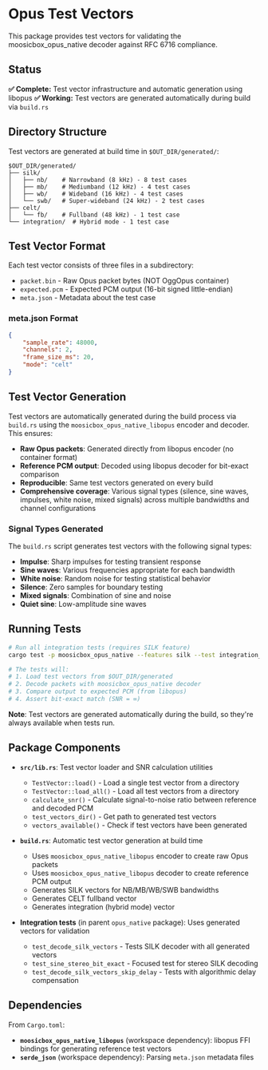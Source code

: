 # Opus Test Vectors

This package provides test vectors for validating the moosicbox_opus_native decoder against RFC 6716 compliance.

## Status

**✅ Complete:** Test vector infrastructure and automatic generation using libopus
**✅ Working:** Test vectors are generated automatically during build via `build.rs`

## Directory Structure

Test vectors are generated at build time in `$OUT_DIR/generated/`:

```
$OUT_DIR/generated/
├── silk/
│   ├── nb/    # Narrowband (8 kHz) - 8 test cases
│   ├── mb/    # Mediumband (12 kHz) - 4 test cases
│   ├── wb/    # Wideband (16 kHz) - 4 test cases
│   └── swb/   # Super-wideband (24 kHz) - 2 test cases
├── celt/
│   └── fb/    # Fullband (48 kHz) - 1 test case
└── integration/  # Hybrid mode - 1 test case
```

## Test Vector Format

Each test vector consists of three files in a subdirectory:

- `packet.bin` - Raw Opus packet bytes (NOT OggOpus container)
- `expected.pcm` - Expected PCM output (16-bit signed little-endian)
- `meta.json` - Metadata about the test case

### meta.json Format

```json
{
    "sample_rate": 48000,
    "channels": 2,
    "frame_size_ms": 20,
    "mode": "celt"
}
```

## Test Vector Generation

Test vectors are automatically generated during the build process via `build.rs` using the `moosicbox_opus_native_libopus` encoder and decoder. This ensures:

- **Raw Opus packets**: Generated directly from libopus encoder (no container format)
- **Reference PCM output**: Decoded using libopus decoder for bit-exact comparison
- **Reproducible**: Same test vectors generated on every build
- **Comprehensive coverage**: Various signal types (silence, sine waves, impulses, white noise, mixed signals) across multiple bandwidths and channel configurations

### Signal Types Generated

The `build.rs` script generates test vectors with the following signal types:

- **Impulse**: Sharp impulses for testing transient response
- **Sine waves**: Various frequencies appropriate for each bandwidth
- **White noise**: Random noise for testing statistical behavior
- **Silence**: Zero samples for boundary testing
- **Mixed signals**: Combination of sine and noise
- **Quiet sine**: Low-amplitude sine waves

## Running Tests

```bash
# Run all integration tests (requires SILK feature)
cargo test -p moosicbox_opus_native --features silk --test integration_tests

# The tests will:
# 1. Load test vectors from $OUT_DIR/generated
# 2. Decode packets with moosicbox_opus_native decoder
# 3. Compare output to expected PCM (from libopus)
# 4. Assert bit-exact match (SNR = ∞)
```

**Note**: Test vectors are generated automatically during the build, so they're always available when tests run.

## Package Components

- **`src/lib.rs`**: Test vector loader and SNR calculation utilities

    - `TestVector::load()` - Load a single test vector from a directory
    - `TestVector::load_all()` - Load all test vectors from a directory
    - `calculate_snr()` - Calculate signal-to-noise ratio between reference and decoded PCM
    - `test_vectors_dir()` - Get path to generated test vectors
    - `vectors_available()` - Check if test vectors have been generated

- **`build.rs`**: Automatic test vector generation at build time

    - Uses `moosicbox_opus_native_libopus` encoder to create raw Opus packets
    - Uses `moosicbox_opus_native_libopus` decoder to create reference PCM output
    - Generates SILK vectors for NB/MB/WB/SWB bandwidths
    - Generates CELT fullband vector
    - Generates integration (hybrid mode) vector

- **Integration tests** (in parent `opus_native` package): Uses generated vectors for validation
    - `test_decode_silk_vectors` - Tests SILK decoder with all generated vectors
    - `test_sine_stereo_bit_exact` - Focused test for stereo SILK decoding
    - `test_decode_silk_vectors_skip_delay` - Tests with algorithmic delay compensation

## Dependencies

From `Cargo.toml`:

- **`moosicbox_opus_native_libopus`** (workspace dependency): libopus FFI bindings for generating reference test vectors
- **`serde_json`** (workspace dependency): Parsing `meta.json` metadata files

